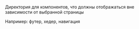 Директория для компонентов, что должны отображаться вне зависимости от выбранной страницы

Например: футер, хедер, навигация
